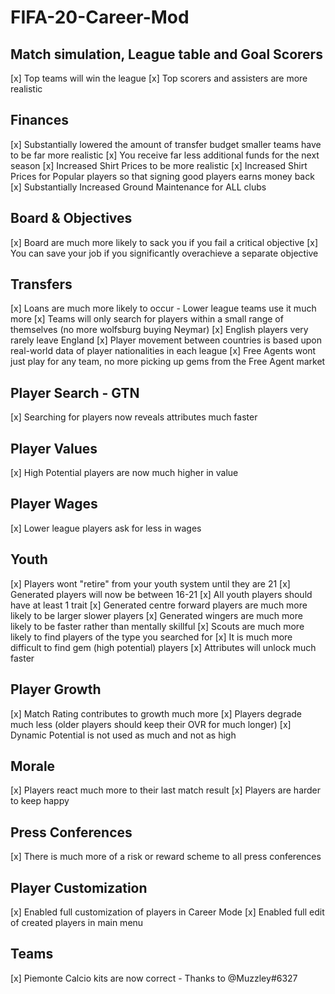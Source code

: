 # FIFA-20-Career-Mod

## Match simulation, League table and Goal Scorers
[x] Top teams will win the league
[x] Top scorers and assisters are more realistic

## Finances
[x] Substantially lowered the amount of transfer budget smaller teams have to be far more realistic
[x] You receive far less additional funds for the next season
[x] Increased Shirt Prices to be more realistic
[x] Increased Shirt Prices for Popular players so that signing good players earns money back
[x] Substantially Increased Ground Maintenance for ALL clubs

## Board & Objectives
[x] Board are much more likely to sack you if you fail a critical objective
[x] You can save your job if you significantly overachieve a separate objective

## Transfers
[x] Loans are much more likely to occur - Lower league teams use it much more
[x] Teams will only search for players within a small range of themselves (no more wolfsburg buying Neymar)
[x] English players very rarely leave England
[x] Player movement between countries is based upon real-world data of player nationalities in each league
[x] Free Agents wont just play for any team, no more picking up gems from the Free Agent market

## Player Search - GTN
[x] Searching for players now reveals attributes much faster

## Player Values
[x] High Potential players are now much higher in value

## Player Wages
[x] Lower league players ask for less in wages

## Youth
[x] Players wont "retire" from your youth system until they are 21
[x] Generated players will now be between 16-21
[x] All youth players should have at least 1 trait
[x] Generated centre forward players are much more likely to be larger slower players
[x] Generated wingers are much more likely to be faster rather than mentally skillful
[x] Scouts are much more likely to find players of the type you searched for
[x] It is much more difficult to find gem (high potential) players
[x] Attributes will unlock much faster

## Player Growth
[x] Match Rating contributes to growth much more
[x] Players degrade much less (older players should keep their OVR for much longer)
[x] Dynamic Potential is not used as much and not as high

## Morale
[x] Players react much more to their last match result
[x] Players are harder to keep happy

## Press Conferences
[x] There is much more of a risk or reward scheme to all press conferences

## Player Customization
[x] Enabled full customization of players in Career Mode
[x] Enabled full edit of created players in main menu

## Teams
[x] Piemonte Calcio kits are now correct - Thanks to @Muzzley#6327
